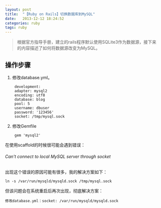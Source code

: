 ```yaml
---
layout: post
title:  "【Ruby on Rails】切换数据库到MySQL"
date:   2013-12-12 18:24:52
categories: ruby
tags: ruby
---
```



> 根据官方指导手册，建立的rails程序默认使用SQLite3作为数据源，接下来的内容描述了如何将数据源改变为MySQL。

## 操作步骤

1. 修改database.yml。
		
		development:
  		adapter: mysql2
  		encoding: utf8
  		database: blog
  		pool: 5
  		username: dbuser
  		password: '123456'
  		socket: /tmp/mysql.sock

2. 修改Gemfile

		gem 'mysql2'

在使用scaffold的时候很可能会遇到错误：

###### Can't connect to local MySQL server through socket

出现这个错误的原因可能有很多，我的解决方案如下：
	
	ln -s /var/run/mysqld/mysqld.sock /tmp/mysql.sock

但该问题会在系统重启后再次出现，彻底解决方案：

	修改database.yml：socket: /var/run/mysqld/mysqld.sock
